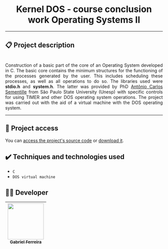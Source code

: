 <h1 align="center">Kernel DOS - course conclusion work Operating Systems II</h1>

<hr>

## 📋 Project description

<p align="justify">
  <br>
  Construction of a basic part of the core of an Operating System developed in C. The basic core contains the minimum structures for the functioning of the processes generated by the user. This includes scheduling these processes, as well as all operations to do so. The libraries used were <b>stdio.h</b> and <b>system.h</b>. The latter was provided by PhD <a href="https://unesp.br/portaldocentes/docentes/229">Antônio Carlos Sementille</a> from São Paulo State University (Unesp) with specific controls for using TIMER and other DOS operating system operations. The project was carried out with the aid of a virtual machine with the DOS operating system.  
</p>

<hr>

## 📁 Project access

You can [access the project's source code](https://github.com/GabesSeven/kernel-DOS-course-conclusion-work-Operating-Systems-II/) or [download it](https://github.com/GabesSeven/kernel-DOS-course-conclusion-work-Operating-Systems-II/archive/refs/heads/main.zip).

## ✔️ Techniques and technologies used

- ``C``
- ``DOS virtual machine``


## 🧑‍💻 Developer

| [<img src="https://avatars.githubusercontent.com/u/37443722?v=4" width=115><br><sub>Gabriel Ferreira</sub>](https://github.com/GabesSeven)
| :---: 
